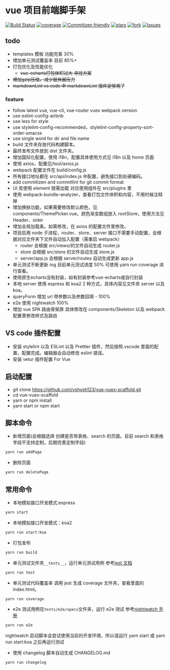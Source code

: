 # vue 项目前端脚手架

[![Build Status](https://travis-ci.org/yshysh123/vue-vuex-scaffold.svg?branch=master)](https://travis-ci.org/yshysh123/vue-vuex-scaffold)
[![coverage](https://img.shields.io/codecov/c/github/yshysh123/vue-vuex-scaffold/master.svg)](https://codecov.io/gh/yshysh123/vue-vuex-scaffold)
[![Commitizen friendly](https://img.shields.io/badge/commitizen-friendly-brightgreen.svg)](http://commitizen.github.io/cz-cli/)
[![stars](https://img.shields.io/github/stars/yshysh123/vue-vuex-scaffold.svg)](https://github.com/yshysh123/vue-vuex-scaffold/)
[![fork](https://img.shields.io/github/forks/yshysh123/vue-vuex-scaffold.svg)](https://github.com/yshysh123/vue-vuex-scaffold/)
[![issues](https://img.shields.io/github/issues/yshysh123/vue-vuex-scaffold.svg)](https://github.com/yshysh123/vue-vuex-scaffold/issues)

## todo

- templates 模板 功能完善 30%
- 增加单元测试覆盖率 目前 85%+
- 打包优化及性能优化
  -  ~~vue-echarts打包体积过大 寻找方案~~
- ~~增加gzip压缩，减少服务器压力~~
- ~~markdownLint vs code 中 markdownLint 插件足够用了~~

### feature

- follow latest vue, vue-cli, vue-router vuex webpack version
- use eslint-config-airbnb
- use less for style
- use stylelint-config-recommended，stylelint-config-property-sort-order-smacss
- use single word for dir and file name
- build 文件夹存放代码构建脚本。
- 最终发布文件放到 dist 文件夹。
- 增加国际化配置，使用 i18n，配置具体使用方式见 i18n 以及 home 页面
- 使用 axios，配置见/tool/axios.js
- webpack 配置文件在 build/config.js
- 所有接口地址都在 src/api/index.js 中配置，避免接口到处硬编码。
- add commitizen and commitlint for git commit format
- UI 库使用 element 按需加载 对应使用组件在 src/plugins 里
- 使用 webpack-bundle-analyzer，查看打包文件体积和内容，不用时候注释掉
- 增加换肤功能，如果需要修改默认颜色，见 components/ThemePicker.vue。颜色渐变数组放入 rootStore，使用方法见 Header、sider
- 增加全局加载条。如需修改，在 axios 的配置文件里修改。
- 项目启用 node 子进程，router、store、server 接口不需要手动配置，会根据对应文件夹下文件自动加入配置（需重启 webpack）
  - router 会根据 src/views/的文件自动生成 router.js
  - store 会根据 src/store 的文件自动生成 store.js
  - server/app.js 会根据 server/routes 自动生成更新 app.js
- 单元测试不断更新 ing 目前单元测试进度 50% 可使用 yarn run coverage 进行查看。
- 使用原生echarts没有封装，如有封装参考vue-echarts或自行封装
- 本地 server 使用 express 和 koa2 2 种方式，具体内容见文件夹 server 以及 koa。
- queryForm 增加 url 带参数以及参数回填 - 100%
- e2e 使用 nightwatch 100%
- 增加 vue SPA 路由骨架屏 具体修改在 components/Skeleton 以及 webpack 配置里修改样式及路由

## VS code 插件配置

- 安装 stylelint 以及 ESLint 以及 Prettier 插件，然后按照.vscode 里面的配置，配置完成。编辑器会自动修改 eslint 错误。
- 安装 vetur 插件配置 For Vue

## 启动配置

- git clone https://github.com/yshysh123/vue-vuex-scaffold.git
- cd vue-vuex-scaffold
- yarn or npm install
- yarn start or npm start

## 脚本命令

- 新增页面(会根据选择 创建是否带表格、search 的页面。目前 search 和表格字段不支持定制，后期完善定制字段)

```bash
yarn run addPage
```

- 删除页面

```bash
yarn run deletePage
```

## 常用命令

- 本地模拟接口开发模式:express

```bash
yarn start
```

- 本地模拟接口开发模式：koa2

```bash
yarn run start:koa
```

- 打包发布

```bash
yarn run build
```

- 单元测试文件夹`__tests__`，运行单元测试用例
  参考[jest 文档](https://facebook.github.io/jest/)

```bash
yarn run test
```

- 单元测试代码覆盖率
  调用 jest 生成 coverage 文件夹，查看里面的 index.html。

```bash
yarn run coverage
```

- e2e 测试用例在`tests/e2e/specs`文件夹，运行 e2e 测试
  参考[nightwatch 手册](http://nightwatchjs.org/api)

```bash
yarn run e2e
```

nightwatch 启动脚本会尝试使用当前的开发环境，所以请运行 yarn start 或 yarn run start:koa 之后再运行测试

- 使用 changelog 脚本自动生成 CHANGELOG.md

```bash
yarn run changelog
```
